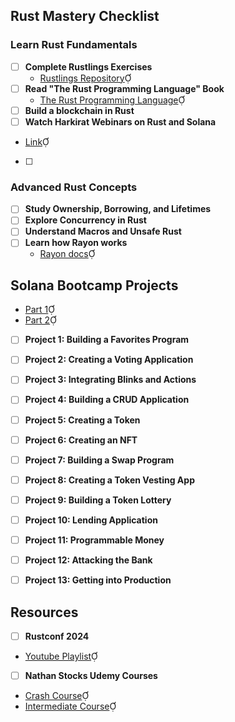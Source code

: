 ## Rust Mastery Checklist

### Learn Rust Fundamentals

- [ ] **Complete Rustlings Exercises**
  - [Rustlings Repository](https://github.com/rust-lang/rustlings)
- [ ] **Read "The Rust Programming Language" Book**
  - [The Rust Programming Language](https://doc.rust-lang.org/book/)
- [ ] **Build a blockchain in Rust**
- [ ] **Watch Harkirat Webinars on Rust and Solana**
 - [Link](https://harkirat.classx.co.in/new-courses/13/content?activeTab=Content)
- [ ] 

### Advanced Rust Concepts

- [ ] **Study Ownership, Borrowing, and Lifetimes**
- [ ] **Explore Concurrency in Rust**
- [ ] **Understand Macros and Unsafe Rust**
- [ ] **Learn how Rayon works**
  - [Rayon docs](https://docs.rs/rayon/latest/rayon/)

## Solana Bootcamp Projects
 - [Part 1](https://www.youtube.com/watch?v=amAq-WHAFs8&t=14300s)
 - [Part 2](https://www.youtube.com/watch?v=HOdYZSe1uhE&t=576s)
- [ ] **Project 1: Building a Favorites Program**
- [ ] **Project 2: Creating a Voting Application**
- [ ] **Project 3: Integrating Blinks and Actions**
- [ ] **Project 4: Building a CRUD Application**
- [ ] **Project 5: Creating a Token**
- [ ] **Project 6: Creating an NFT**
- [ ] **Project 7: Building a Swap Program**
- [ ] **Project 8: Creating a Token Vesting App**
- [ ] **Project 9: Building a Token Lottery**
- [ ] **Project 10: Lending Application**
- [ ] **Project 11: Programmable Money**
- [ ] **Project 12: Attacking the Bank**
- [ ] **Project 13: Getting into Production**


## Resources
- [ ] **Rustconf 2024**
 - [Youtube Playlist](https://www.youtube.com/watch?v=wTV0WCLERGg&list=PL2b0df3jKKiTWZeF7cip6ZUsaVXxWioRi)
- [ ] **Nathan Stocks Udemy Courses**
 - [Crash Course](https://www.udemy.com/course/ultimate-rust-crash-course/)
 - [Intermediate Course](https://www.udemy.com/course/ultimate-rust-2/?couponCode=LEARNNOWPLANS)

